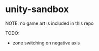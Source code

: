 # unity-sandbox

NOTE: no game art is included in this repo

TODO:

- zone switching on negative axis
